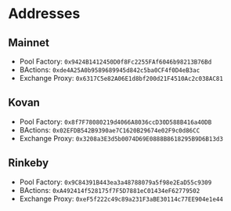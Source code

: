 # Addresses

## Mainnet

* Pool Factory: `0x9424B1412450D0f8Fc2255FAf6046b98213B76Bd`
* BActions: `0xde4A25A0b9589689945d842c5ba0CF4f0D4eB3ac`
* Exchange Proxy: `0x6317C5e82A06E1d8bf200d21F4510Ac2c038AC81`

## Kovan

* Pool Factory: `0x8f7F78080219d4066A8036ccD30D588B416a40DB`
* BActions: `0x02EFDB542B9390ae7C1620B29674e02F9c0d86CC`
* Exchange Proxy: `0x3208a3E3d5b0074D69E0888B8618295B9D6B13d3`

## Rinkeby

* Pool Factory: `0x9C84391B443ea3a48788079a5f98e2EaD55c9309`
* BActions: `0xA492414f528175f7F5D7881eC01434eF62779502`
* Exchange Proxy: `0xeF5f222c49c89a231F3aBE30114c77EE904e1e44`

